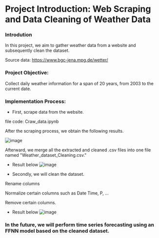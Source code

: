 
# Project Introduction: Web Scraping and Data Cleaning of Weather Data

### Introdution
In this project, we aim to gather weather data from a website and subsequently clean the dataset.

Source data: https://www.bgc-jena.mpg.de/wetter/
### Project Objective:
Collect daily weather information for a span of 20 years, from 2003 to the current date.
### Implementation Process:
- First, scrape data from the website.

file code: Craw_data.ipynb

After the scraping process, we obtain the following results.

![image](https://github.com/lonGDiBo/Crawl-Weather-Dataset-And-Cleaning/assets/115699195/e0e499fa-92e1-4ec3-b055-032ee7c890bd)


Afterward, we merge all the extracted and cleaned .csv files into one file named "Weather_dataset_Cleaning.csv."
+ Result below
![image](https://github.com/lonGDiBo/Crawl-Weather-Dataset-And-Cleaning/assets/115699195/a163222a-1dc9-4086-975c-832b8558d2ef)


- Secondly, we will clean the dataset.

Rename columns

Normalize certain columns such as Date Time, P, ...

Remove certain columns.

+ Result below
![image](https://github.com/lonGDiBo/Crawl-Weather-Dataset-And-Cleaning/assets/115699195/ab9e9f56-d1d7-408f-9278-818683ffa00f)

###  In the future, we will perform time series forecasting using an FFNN model based on the cleaned dataset.
